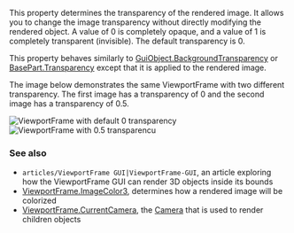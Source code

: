 This property determines the transparency of the rendered image. It allows you to change the image transparency without directly modifying the rendered object. A value of 0 is completely opaque, and a value of 1 is completely transparent (invisible). The default transparency is 0.

This property behaves similarly to [GuiObject.BackgroundTransparency](https://developer.roblox.com/en-us/api-reference/property/GuiObject/BackgroundTransparency) or [BasePart.Transparency](https://developer.roblox.com/en-us/api-reference/property/BasePart/Transparency) except that it is applied to the rendered image.

The image below demonstrates the same ViewportFrame with two different transparency. The first image has a transparency of 0 and the second image has a transparency of 0.5.

![ViewportFrame with default 0 transparency](https://developer.roblox.com/assets/blt5926492ac1373d11/Screen_Shot_2019-02-09_at_8.03.48_PM.png)  
![ViewportFrame with 0.5 transparencu](https://developer.roblox.com/assets/bltdfca66b7936eee42/Screen_Shot_2019-02-09_at_8.23.38_PM.png)

### See also

*   `articles/ViewportFrame GUI|ViewportFrame-GUI`, an article exploring how the ViewportFrame GUI can render 3D objects inside its bounds
*   [ViewportFrame.ImageColor3](https://developer.roblox.com/en-us/api-reference/property/ViewportFrame/ImageColor3), determines how a rendered image will be colorized
*   [ViewportFrame.CurrentCamera](https://developer.roblox.com/en-us/api-reference/property/ViewportFrame/CurrentCamera), the [Camera](https://developer.roblox.com/en-us/api-reference/class/Camera) that is used to render children objects